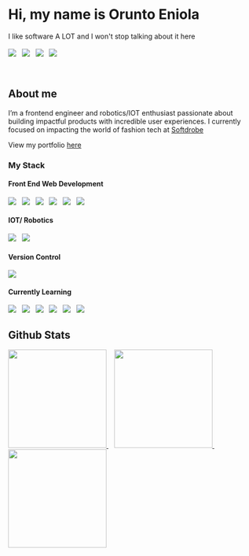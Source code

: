 # Hi, my name is Orunto Eniola
I like software A LOT and I won't stop talking about it here
<br/>
<br/>
[<img src='https://img.shields.io/badge/LinkedIn-0077B5?style=for-the-badge&logo=linkedin&logoColor=white'/>](https://www.linkedin.com/in/eniola-orunto-40b904179/)
&nbsp; 
[<img src='https://img.shields.io/badge/Twitter-1DA1F2?style=for-the-badge&logo=twitter&logoColor=white'/>](https://twitter.com/0runto)
&nbsp;
[<img src='https://img.shields.io/badge/dev.to-0A0A0A?style=for-the-badge&logo=devdotto&logoColor=white'/>](https://dev.to/orunto)
&nbsp;
[<img src='https://img.shields.io/badge/Medium-12100E?style=for-the-badge&logo=medium&logoColor=white'/>](https://medium.com/orunto)&nbsp; 

<br/>

## About me
I’m a frontend engineer and robotics/IOT enthusiast passionate about building impactful products with incredible user experiences. I currently focused on impacting the world of fashion tech at [Softdrobe](https://softdrobe.com)

View my portfolio <a href="https://orunto-dot-dev.vercel.app">here</a>

### My Stack
#### Front End Web Development
<img src='https://img.shields.io/badge/React-20232A?style=for-the-badge&logo=react&logoColor=61DAFB'/>
&nbsp;
<img src='https://img.shields.io/badge/next.js-000000?style=for-the-badge&logo=nextdotjs&logoColor=white'/>
&nbsp; 
<img src='https://img.shields.io/badge/Tailwind_CSS-38B2AC?style=for-the-badge&logo=tailwind-css&logoColor=white'/>
&nbsp; 
<img src='https://img.shields.io/badge/Sass-CC6699?style=for-the-badge&logo=sass&logoColor=white'/>
&nbsp; 
<img src='https://img.shields.io/badge/Framer-black?style=for-the-badge&logo=framer&logoColor=blue'/>
&nbsp; 
<img src='https://img.shields.io/badge/Vite-B73BFE?style=for-the-badge&logo=vite&logoColor=FFD62E'/>

<br/>

#### IOT/ Robotics
<img src='https://img.shields.io/badge/Arduino-00979D?style=for-the-badge&logo=Arduino&logoColor=white'/>
&nbsp; 
<img src='https://img.shields.io/badge/Lua-2C2D72?style=for-the-badge&logo=lua&logoColor=white'/>
&nbsp; 

<br/>

#### Version Control
<img src='https://img.shields.io/badge/GIT-E44C30?style=for-the-badge&logo=git&logoColor=white'/>

<br/>

#### Currently Learning
<img src='https://img.shields.io/badge/Raspberry%20Pi-A22846?style=for-the-badge&logo=Raspberry%20Pi&logoColor=white'/>
&nbsp; 
<img src='https://img.shields.io/badge/Java-ED8B00?style=for-the-badge&logo=java&logoColor=white'/>
&nbsp; 
<img src='https://img.shields.io/badge/Node.js-339933?style=for-the-badge&logo=nodedotjs&logoColor=white'/>
&nbsp; 
<img src='https://img.shields.io/badge/TypeScript-007ACC?style=for-the-badge&logo=typescript&logoColor=white'/>
&nbsp; 
<img src='https://img.shields.io/badge/Vue.js-35495E?style=for-the-badge&logo=vuedotjs&logoColor=4FC08D'/>
&nbsp; 
<img src='https://img.shields.io/badge/MySQL-005C84?style=for-the-badge&logo=mysql&logoColor=white'/>

<br/>

## Github Stats
  <a href="https://github.com/mmpacker/github-readme-stats">
    <img height=200 src="https://github-readme-stats.vercel.app/api?username=orunto&theme=vision-friendly-dark&show_icons=true" />
  </a>&nbsp&nbsp
  <a href="https://git.io/streak-stats">
    <img height=200 src="http://github-readme-streak-stats.herokuapp.com?user=orunto&theme=dark&background=000000" />
  </a>&nbsp&nbsp
  <a href="https://github.com/mmpacker/github-readme-stats">
    <img height=200 src="https://github-readme-stats.vercel.app/api/top-langs/?username=orunto&theme=vision-friendly-dark" />
  </a>






